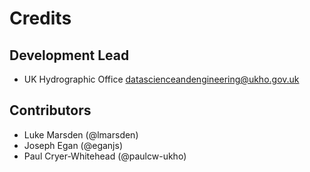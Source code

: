 # Credits

## Development Lead
- UK Hydrographic Office <datascienceandengineering@ukho.gov.uk>

## Contributors
- Luke Marsden (@lmarsden)
- Joseph Egan (@eganjs)
- Paul Cryer-Whitehead (@paulcw-ukho)
